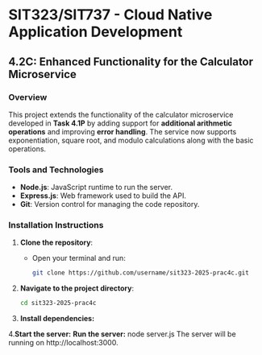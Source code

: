 # SIT323/SIT737 - Cloud Native Application Development

## 4.2C: Enhanced Functionality for the Calculator Microservice

### **Overview**
This project extends the functionality of the calculator microservice developed in **Task 4.1P** by adding support for **additional arithmetic operations** and improving **error handling**. The service now supports exponentiation, square root, and modulo calculations along with the basic operations.

### **Tools and Technologies**
- **Node.js**: JavaScript runtime to run the server.
- **Express.js**: Web framework used to build the API.
- **Git**: Version control for managing the code repository.

### **Installation Instructions**

1. **Clone the repository**:
   - Open your terminal and run:
     ```bash
     git clone https://github.com/username/sit323-2025-prac4c.git
     ```

2. **Navigate to the project directory**:
   ```bash
   cd sit323-2025-prac4c

3. **Install dependencies:**

4.**Start the server:**
**Run the server:**
     node server.js
     The server will be running on http://localhost:3000.
